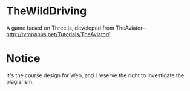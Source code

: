 # TheWildDriving
A game based on Three.js, developed from TheAviator--http://tympanus.net/Tutorials/TheAviator/

# Notice 
It's the course design for Web, and I reserve the right to investigate the plagiarism.
